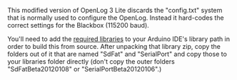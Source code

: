 This modified version of OpenLog 3 Lite discards the "config.txt" system that is normally
used to configure the OpenLog. Instead it hard-codes the correct settings for the Blackbox
(115200 baud).

You'll need to add the [required libraries][] to your Arduino IDE's library path in order to 
build this from source. After unpacking that library zip, copy the folders out of it that are
named "SdFat" and "SerialPort" and copy those to your libraries folder directly (don't copy the
outer folders "SdFatBeta20120108" or "SerialPortBeta20120106".)

[required libraries]: (https://code.google.com/p/beta-lib/downloads/detail?name=SerialLoggerBeta20120108.zip&can=4&q=)